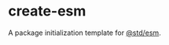 # create-esm

A package initialization template for [@std/esm](https://github.com/standard-things/esm).
